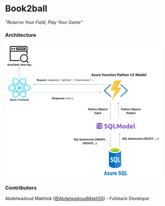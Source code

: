 # Book2ball
*"Reserve Your Field, Play Your Game"*

### Architecture

![Book2ball_Architecture](Book2ball_Architecture.png)


### Contributors
 
Abdelwadoud Makhlok ([@AbdelwadoudMakh55](https://github.com/AbdelwadoudMakh55)) - Fullstack Developer